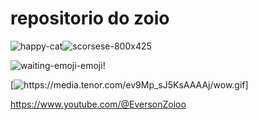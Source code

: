 # repositorio do zoio 




![happy-cat](https://github.com/user-attachments/assets/7bddd2a8-5cd6-4083-a1aa-26831b49658f)![scorsese-800x425](https://github.com/user-attachments/assets/6788d9e0-ebc7-44bd-b94b-269c18b3e217)

![waiting-emoji-emoji](https://github.com/user-attachments/assets/3cc46586-f721-4357-b6ca-78c2964491a5)!

[![https://media.tenor.com/ev9Mp_sJ5KsAAAAj/wow.gif]
](https://media.tenor.com/ev9Mp_sJ5KsAAAAj/wow.gif)

https://www.youtube.com/@EversonZoioo
